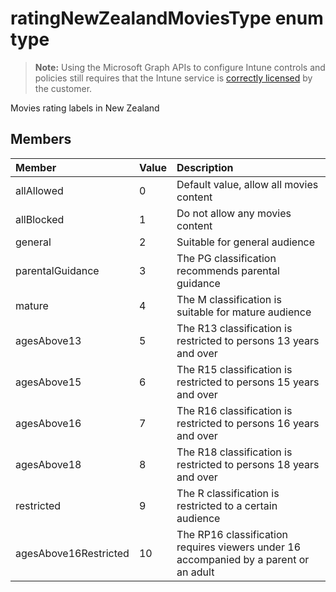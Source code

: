 ﻿# ratingNewZealandMoviesType enum type

> **Note:** Using the Microsoft Graph APIs to configure Intune controls and policies still requires that the Intune service is [correctly licensed](https://go.microsoft.com/fwlink/?linkid=839381) by the customer.

Movies rating labels in New Zealand
## Members
|Member|Value|Description|
|:---|:---|:---|
|allAllowed|0|Default value, allow all movies content|
|allBlocked|1|Do not allow any movies content|
|general|2|Suitable for general audience|
|parentalGuidance|3|The PG classification recommends parental guidance|
|mature|4|The M classification is suitable for mature audience|
|agesAbove13|5|The R13 classification is restricted to persons 13 years and over|
|agesAbove15|6|The R15 classification is restricted to persons 15 years and over|
|agesAbove16|7|The R16 classification is restricted to persons 16 years and over|
|agesAbove18|8|The R18 classification is restricted to persons 18 years and over|
|restricted|9|The R classification is restricted to a certain audience|
|agesAbove16Restricted|10|The RP16 classification requires viewers under 16 accompanied by a parent or an adult|








